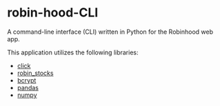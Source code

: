 # robin-hood-CLI
A command-line interface (CLI) written in Python for the Robinhood web app.

This application utilizes the following libraries:
* [click](https://github.com/pallets/click)
* [robin_stocks](https://github.com/jmfernandes/robin_stocks)
* [bcrypt](https://github.com/pyca/bcrypt)
* [pandas](https://github.com/pandas-dev/pandas)
* [numpy](https://github.com/numpy/numpy)
